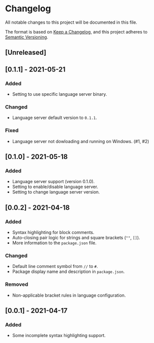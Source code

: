 # Changelog
All notable changes to this project will be documented in this file.

The format is based on [Keep a Changelog](https://keepachangelog.com/en/1.0.0/),
and this project adheres to [Semantic Versioning](https://semver.org/spec/v2.0.0.html).

## [Unreleased]

## [0.1.1] - 2021-05-21
### Added
- Setting to use specific language server binary.

### Changed
- Language server default version to `0.1.1`.

### Fixed
- Language server not dowloading and running on Windows. (#1, #2)

## [0.1.0] - 2021-05-18
### Added
- Language server support (version 0.1.0).
- Setting to enable/disable language server.
- Setting to change language server version.

## [0.0.2] - 2021-04-18
### Added
- Syntax highlighting for block comments.
- Auto-closing pair logic for strings and square brackets (`""`, `[]`).
- More information to the `package.json` file.

### Changed
- Default line comment symbol from `//` to `#`.
- Package display name and description in `package.json`.

### Removed
- Non-applicable bracket rules in language configuration.

## [0.0.1] - 2021-04-17
### Added
- Some incomplete syntax highlighting support.